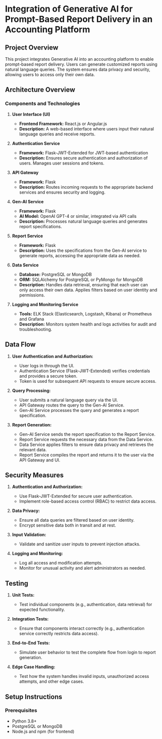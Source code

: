 # Integration of Generative AI for Prompt-Based Report Delivery in an Accounting Platform

## Project Overview

This project integrates Generative AI into an accounting platform to enable prompt-based report delivery. Users can generate customized reports using natural language queries. The system ensures data privacy and security, allowing users to access only their own data.

## Architecture Overview

### Components and Technologies

1. **User Interface (UI)**
   - **Frontend Framework:** React.js or Angular.js
   - **Description:** A web-based interface where users input their natural language queries and receive reports.

2. **Authentication Service**
   - **Framework:** Flask-JWT-Extended for JWT-based authentication
   - **Description:** Ensures secure authentication and authorization of users. Manages user sessions and tokens.

3. **API Gateway**
   - **Framework:** Flask
   - **Description:** Routes incoming requests to the appropriate backend services and ensures security and logging.

4. **Gen-AI Service**
   - **Framework:** Flask
   - **AI Model:** OpenAI GPT-4 or similar, integrated via API calls
   - **Description:** Processes natural language queries and generates report specifications.

5. **Report Service**
   - **Framework:** Flask
   - **Description:** Uses the specifications from the Gen-AI service to generate reports, accessing the appropriate data as needed.

6. **Data Service**
   - **Database:** PostgreSQL or MongoDB
   - **ORM:** SQLAlchemy for PostgreSQL or PyMongo for MongoDB
   - **Description:** Handles data retrieval, ensuring that each user can only access their own data. Applies filters based on user identity and permissions.

7. **Logging and Monitoring Service**
   - **Tools:** ELK Stack (Elasticsearch, Logstash, Kibana) or Prometheus and Grafana
   - **Description:** Monitors system health and logs activities for audit and troubleshooting.

## Data Flow

1. **User Authentication and Authorization:**
   - User logs in through the UI.
   - Authentication Service (Flask-JWT-Extended) verifies credentials and provides a secure token.
   - Token is used for subsequent API requests to ensure secure access.

2. **Query Processing:**
   - User submits a natural language query via the UI.
   - API Gateway routes the query to the Gen-AI Service.
   - Gen-AI Service processes the query and generates a report specification.

3. **Report Generation:**
   - Gen-AI Service sends the report specification to the Report Service.
   - Report Service requests the necessary data from the Data Service.
   - Data Service applies filters to ensure data privacy and retrieves the relevant data.
   - Report Service compiles the report and returns it to the user via the API Gateway and UI.

## Security Measures

1. **Authentication and Authorization:**
   - Use Flask-JWT-Extended for secure user authentication.
   - Implement role-based access control (RBAC) to restrict data access.

2. **Data Privacy:**
   - Ensure all data queries are filtered based on user identity.
   - Encrypt sensitive data both in transit and at rest.

3. **Input Validation:**
   - Validate and sanitize user inputs to prevent injection attacks.

4. **Logging and Monitoring:**
   - Log all access and modification attempts.
   - Monitor for unusual activity and alert administrators as needed.

## Testing

1. **Unit Tests:**
   - Test individual components (e.g., authentication, data retrieval) for expected functionality.

2. **Integration Tests:**
   - Ensure that components interact correctly (e.g., authentication service correctly restricts data access).

3. **End-to-End Tests:**
   - Simulate user behavior to test the complete flow from login to report generation.

4. **Edge Case Handling:**
   - Test how the system handles invalid inputs, unauthorized access attempts, and other edge cases.

## Setup Instructions

### Prerequisites
- Python 3.8+
- PostgreSQL or MongoDB
- Node.js and npm (for frontend)
